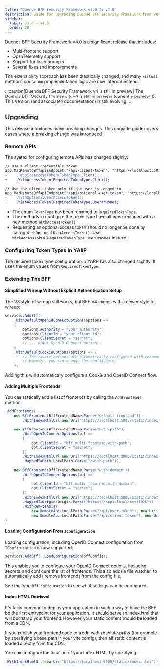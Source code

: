 ```yaml
---
title: "Duende BFF Security Framework v3.0 to v4.0"
description: Guide for upgrading Duende BFF Security Framework from version 3.x to version 4.0, including migration steps for custom implementations and breaking changes.
sidebar:
  label: v3.0 → v4.0
  order: 20
---
```


Duende BFF Security Framework v4.0 is a significant release that includes:

* Multi-frontend support
* OpenTelemetry support
* Support for login prompts
* Several fixes and improvements

The extensibility approach has been drastically changed, and many `virtual` methods containing implementation logic are now internal instead.

:::caution[Duende BFF Security Framework v4 is still in preview]
The Duende BFF Security Framework v4 is still in preview (currently [preview 1](https://github.com/DuendeSoftware/products/releases/edit/bff-4.0.0-Preview1)).
This version (and associated documentation) is still evolving.
:::

## Upgrading

This release introduces many breaking changes. This upgrade guide covers cases where a breaking change was introduced.

### Remote APIs

The syntax for configuring remote APIs has changed slightly:

```diff lang="csharp" title="Program.cs"
// Use a client credentials token
app.MapRemoteBffApiEndpoint("/api/client-token", "https://localhost:5010")
-    .RequireAccessToken(TokenType.Client);
+    .WithAccessToken(RequiredTokenType.Client);      

// Use the client token only if the user is logged in
app.MapRemoteBffApiEndpoint("/api/optional-user-token", "https://localhost:5010")
-    .WithOptionalUserAccessToken();
+    .WithAccessToken(RequiredTokenType.UserOrNone);            
```

* The enum `TokenType` has been renamed to `RequiredTokenType`.
* The methods to configure the token type have all been replaced with a new method `WithAccessToken()`
* Requesting an optional access token should no longer be done by calling `WithOptionalUserAccessToken()`. Use `WithAccessToken(RequiredTokenType.UserOrNone)` instead.

### Configuring Token Types In YARP

The required token type configuration in YARP has also changed slightly. It uses the enum values from `RequiredTokenType`.

### Extending The BFF

#### Simplified Wireup Without Explicit Authentication Setup

The V3 style of wireup still works, but BFF V4 comes with a newer style of wireup:

```csharp
services.AddBff()
    .WithDefaultOpenIdConnectOptions(options =>
    {
        options.Authority = "your authority";
        options.ClientId = "your client id";
        options.ClientSecret = "secret";
        // ... other OpenID Connect options. 
    }
    .WithDefaultCookieOptions(options => {
        // The cookie options are automatically configured with recommended practices.
        // However, you can change the config here. 
    };
```

Adding this will automatically configure a Cookie and OpenID Connect flow.

#### Adding Multiple Frontends

You can statically add a list of frontends by calling the `AddFrontends` method.

```csharp
.AddFrontends(
    new BffFrontend(BffFrontendName.Parse("default-frontend"))
        .WithIndexHtmlUrl(new Uri("https://localhost:5005/static/index.html")),

    new BffFrontend(BffFrontendName.Parse("with-path"))
        .WithOpenIdConnectOptions(opt =>
        {
            opt.ClientId = "bff.multi-frontend.with-path";
            opt.ClientSecret = "secret";
        })
        .WithIndexHtmlUrl(new Uri("https://localhost:5005/static/index.html"))
        .MappedToPath(LocalPath.Parse("/with-path")),

    new BffFrontend(BffFrontendName.Parse("with-domain"))
        .WithOpenIdConnectOptions(opt =>
        {
            opt.ClientId = "bff.multi-frontend.with-domain";
            opt.ClientSecret = "secret";
        })
        .WithIndexHtmlUrl(new Uri("https://localhost:5005/static/index.html"))
        .MappedToOrigin(Origin.Parse("https://app1.localhost:5005"))
        .WithRemoteApis(
            new RemoteApi(LocalPath.Parse("/api/user-token"), new Uri("https://localhost:5010")),
            new RemoteApi(LocalPath.Parse("/api/client-token"), new Uri("https://localhost:5010"))
)
```

#### Loading Configuration From `IConfiguration`

Loading configuration, including OpenID Connect configuration from `IConfiguration` is now supported:

```csharp
services.AddBff().LoadConfiguration(bffConfig);
```

This enables you to configure your OpenID Connect options, including secrets, and configure the list of frontends. This also adds a file watcher, to automatically add / remove frontends from the config file.

See the type `BffConfiguration` to see what settings can be configured.

#### Index HTML Retrieval

It's fairly common to deploy your application in such a way to have the BFF be the first entrypoint for your application. It should serve an index.html that will bootstrap your frontend. However, your static content should be loaded from a CDN.

If you publish your frontend code to a cdn with absolute paths (for example by specifying a base path in your vite config), then all static content is loaded directly from the CDN.

You can configure the location of your Index HTML by specifying:

```csharp
.WithIndexHtmlUrl(new Uri("https://localhost:5005/static/index.html"))
```